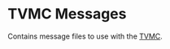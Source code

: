 # TVMC Messages

Contains message files to use with the [TVMC](https://github.com/auvsociety/tvmc).
